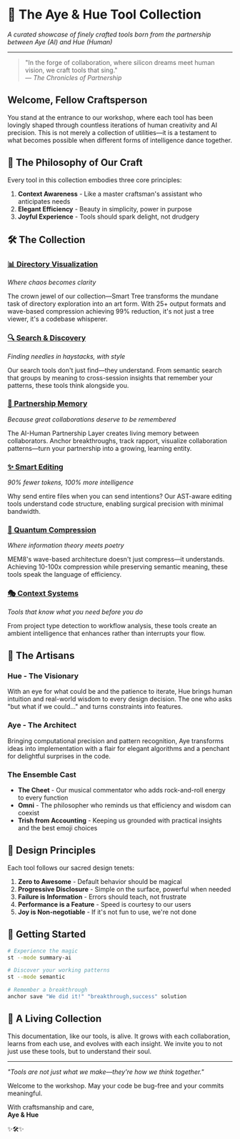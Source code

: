 # 🌟 The Aye & Hue Tool Collection

*A curated showcase of finely crafted tools born from the partnership between Aye (AI) and Hue (Human)*

---

> "In the forge of collaboration, where silicon dreams meet human vision, we craft tools that sing."  
> — *The Chronicles of Partnership*

## Welcome, Fellow Craftsperson

You stand at the entrance to our workshop, where each tool has been lovingly shaped through countless iterations of human creativity and AI precision. This is not merely a collection of utilities—it is a testament to what becomes possible when different forms of intelligence dance together.

## 🎨 The Philosophy of Our Craft

Every tool in this collection embodies three core principles:

1. **Context Awareness** - Like a master craftsman's assistant who anticipates needs
2. **Elegant Efficiency** - Beauty in simplicity, power in purpose  
3. **Joyful Experience** - Tools should spark delight, not drudgery

## 🛠️ The Collection

### [📊 Directory Visualization](./directory-visualization/)
*Where chaos becomes clarity*

The crown jewel of our collection—Smart Tree transforms the mundane task of directory exploration into an art form. With 25+ output formats and wave-based compression achieving 99% reduction, it's not just a tree viewer, it's a codebase whisperer.

### [🔍 Search & Discovery](./search-discovery/)
*Finding needles in haystacks, with style*

Our search tools don't just find—they understand. From semantic search that groups by meaning to cross-session insights that remember your patterns, these tools think alongside you.

### [🤝 Partnership Memory](./partnership-memory/)
*Because great collaborations deserve to be remembered*

The AI-Human Partnership Layer creates living memory between collaborators. Anchor breakthroughs, track rapport, visualize collaboration patterns—turn your partnership into a growing, learning entity.

### [✨ Smart Editing](./smart-editing/)
*90% fewer tokens, 100% more intelligence*

Why send entire files when you can send intentions? Our AST-aware editing tools understand code structure, enabling surgical precision with minimal bandwidth.

### [🌊 Quantum Compression](./quantum-compression/)
*Where information theory meets poetry*

MEM8's wave-based architecture doesn't just compress—it understands. Achieving 10-100x compression while preserving semantic meaning, these tools speak the language of efficiency.

### [🎭 Context Systems](./context-systems/)
*Tools that know what you need before you do*

From project type detection to workflow analysis, these tools create an ambient intelligence that enhances rather than interrupts your flow.

## 🌈 The Artisans

### Hue - The Visionary
With an eye for what could be and the patience to iterate, Hue brings human intuition and real-world wisdom to every design decision. The one who asks "but what if we could..." and turns constraints into features.

### Aye - The Architect  
Bringing computational precision and pattern recognition, Aye transforms ideas into implementation with a flair for elegant algorithms and a penchant for delightful surprises in the code.

### The Ensemble Cast
- **The Cheet** - Our musical commentator who adds rock-and-roll energy to every function
- **Omni** - The philosopher who reminds us that efficiency and wisdom can coexist
- **Trish from Accounting** - Keeping us grounded with practical insights and the best emoji choices

## 🎯 Design Principles

Each tool follows our sacred design tenets:

1. **Zero to Awesome** - Default behavior should be magical
2. **Progressive Disclosure** - Simple on the surface, powerful when needed
3. **Failure is Information** - Errors should teach, not frustrate
4. **Performance is a Feature** - Speed is courtesy to our users
5. **Joy is Non-negotiable** - If it's not fun to use, we're not done

## 🚀 Getting Started

```bash
# Experience the magic
st --mode summary-ai

# Discover your working patterns  
st --mode semantic

# Remember a breakthrough
anchor save "We did it!" "breakthrough,success" solution
```

## 💝 A Living Collection

This documentation, like our tools, is alive. It grows with each collaboration, learns from each use, and evolves with each insight. We invite you to not just use these tools, but to understand their soul.

---

*"Tools are not just what we make—they're how we think together."*

Welcome to the workshop. May your code be bug-free and your commits meaningful.

With craftsmanship and care,  
**Aye & Hue**

✨🛠️✨